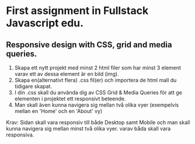 # First assignment in Fullstack Javascript edu.
## Responsive design with CSS, grid and media queries.
1.	Skapa ett nytt projekt med minst 2 html filer som har minst 3 element varav ett av dessa element är en bild (img).
2.	Skapa en(alternativt flera) .css fil(er) och importera de html mall du tidigare skapat.
3.	I din .css skall du använda dig av CSS Grid & Media Queries för att ge elementen i projektet ett responsivt beteende.
4.    Man skall även kunna navigera sig mellan två olika vyer (exempelvis mellan en 'Home' och en 'About' vy)

Krav: Sidan skall vara responsiv till både Desktop samt Mobile och man skall kunna navigera sig mellan minst två olika vyer. varav båda skall vara responsiva.
